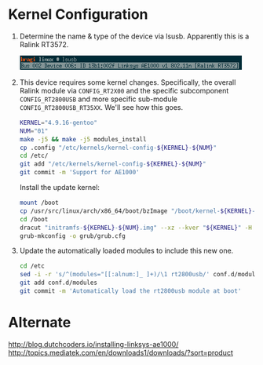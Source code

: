# Kernel Configuration

1. Determine the name & type of the device via lsusb. Apparently this is a Ralink RT3572.

    ![AE1000 Highlighted](img/linksys-ae1000_lsusb.png)
2. This device requires some kernel changes. Specifically, the overall Ralink module via `CONFIG_RT2X00` and the specific subcomponent `CONFIG_RT2800USB` and more specific sub-module `CONFIG_RT2800USB_RT35XX`. We'll see how this goes. 

    ```bash
    KERNEL="4.9.16-gentoo"
    NUM="01"
    make -j5 && make -j5 modules_install
    cp .config "/etc/kernels/kernel-config-${KERNEL}-${NUM}"
    cd /etc/
    git add "/etc/kernels/kernel-config-${KERNEL}-${NUM}"
    git commit -m 'Support for AE1000'
    ```
    Install the update kernel:

    ```bash
    mount /boot
    cp /usr/src/linux/arch/x86_64/boot/bzImage "/boot/kernel-${KERNEL}-${NUM}"
    cd /boot
    dracut "initramfs-${KERNEL}-${NUM}.img" --xz --kver "${KERNEL}" -H
    grub-mkconfig -o grub/grub.cfg
    ```
4. Update the automatically loaded modules to include this new one.

    ```bash
    cd /etc
    sed -i -r 's/^(modules="[[:alnum:]_ ]+)/\1 rt2800usb/' conf.d/modules
    git add conf.d/modules
    git commit -m 'Automatically load the rt2800usb module at boot'
    ```


# Alternate
http://blog.dutchcoders.io/installing-linksys-ae1000/
http://topics.mediatek.com/en/downloads1/downloads/?sort=product
